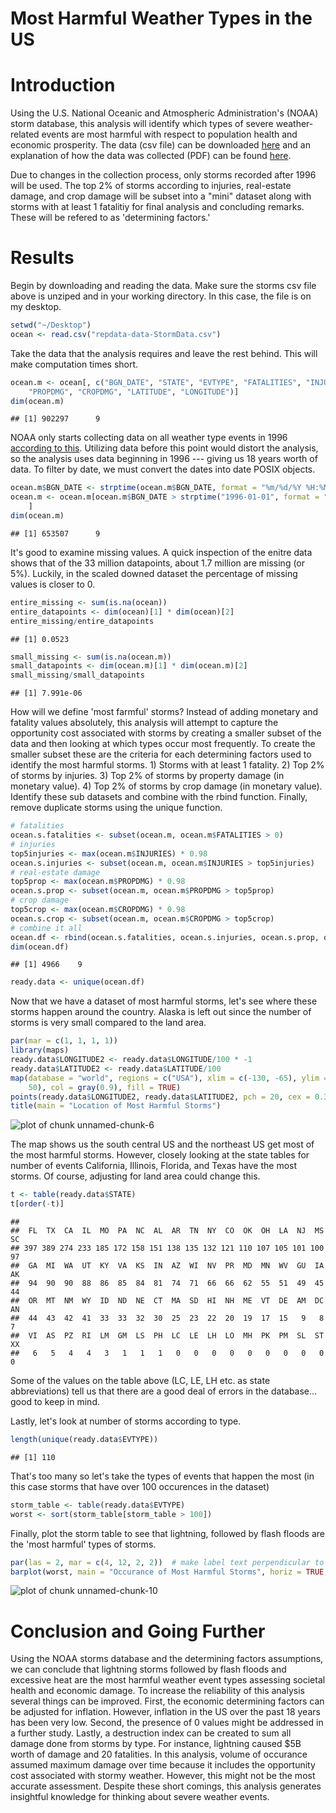 Most Harmful Weather Types in the US
========================================================

# Introduction

Using the U.S. National Oceanic and Atmospheric Administration's (NOAA) storm database, this analysis will identify which types of severe weather-related events are most harmful with respect to population health and economic prosperity. The data (csv file) can be downloaded [here](https://d396qusza40orc.cloudfront.net/repdata%2Fdata%2FStormData.csv.bz2) and an explanation of how the data was collected (PDF) can be found [here](https://d396qusza40orc.cloudfront.net/repdata%2Fpeer2_doc%2Fpd01016005curr.pdf).

Due to changes in the collection process, only storms recorded after 1996 will be used. The top 2% of storms according to injuries, real-estate damage, and crop damage will be subset into a "mini" dataset along with storms with at least 1 fatalitiy for final analysis and concluding remarks. These will be refered to as 'determining factors.'

# Results

Begin by downloading and reading the data. Make sure the storms csv file above is unziped and in your working directory. In this case, the file is on my desktop.

```r
setwd("~/Desktop")
ocean <- read.csv("repdata-data-StormData.csv")
```


Take the data that the analysis requires and leave the rest behind. This will make computation times short. 

```r
ocean.m <- ocean[, c("BGN_DATE", "STATE", "EVTYPE", "FATALITIES", "INJURIES", 
    "PROPDMG", "CROPDMG", "LATITUDE", "LONGITUDE")]
dim(ocean.m)
```

```
## [1] 902297      9
```


NOAA only starts collecting data on all weather type events in 1996 [according to this](http://www.ncdc.noaa.gov/stormevents/details.jsp?type=eventtype). Utilizing data before this point would distort the analysis, so the analysis uses data beginning in 1996 --- giving us 18 years worth of data. To filter by date, we must convert the dates into date POSIX objects. 

```r
ocean.m$BGN_DATE <- strptime(ocean.m$BGN_DATE, format = "%m/%d/%Y %H:%M:%S")
ocean.m <- ocean.m[ocean.m$BGN_DATE > strptime("1996-01-01", format = "%Y-%m-%d"), 
    ]
dim(ocean.m)
```

```
## [1] 653507      9
```


It's good to examine missing values. A quick inspection of the enitre data shows that of the 33 million datapoints, about 1.7 million are missing (or 5%). Luckily, in the scaled downed dataset the percentage of missing values is closer to 0.

```r
entire_missing <- sum(is.na(ocean))
entire_datapoints <- dim(ocean)[1] * dim(ocean)[2]
entire_missing/entire_datapoints
```

```
## [1] 0.0523
```

```r
small_missing <- sum(is.na(ocean.m))
small_datapoints <- dim(ocean.m)[1] * dim(ocean.m)[2]
small_missing/small_datapoints
```

```
## [1] 7.991e-06
```


How will we define 'most farmful' storms? Instead of adding monetary and fatality values absolutely, this analysis will attempt to capture the opportunity cost associated with storms by creating a smaller subset of the data and then looking at which types occur most frequently. To create the smaller subset these are the criteria for each determining factors used to identify the most harmful storms. 1) Storms with at least 1 fatality. 2) Top 2% of storms by injuries. 3) Top 2% of storms by property damage (in monetary value). 4) Top 2% of storms by crop damage (in monetary value). Identify these sub datasets and combine with the rbind function. Finally, remove duplicate storms using the unique function. 

```r
# fatalities
ocean.s.fatalities <- subset(ocean.m, ocean.m$FATALITIES > 0)
# injuries
top5injuries <- max(ocean.m$INJURIES) * 0.98
ocean.s.injuries <- subset(ocean.m, ocean.m$INJURIES > top5injuries)
# real-estate damage
top5prop <- max(ocean.m$PROPDMG) * 0.98
ocean.s.prop <- subset(ocean.m, ocean.m$PROPDMG > top5prop)
# crop damage
top5crop <- max(ocean.m$CROPDMG) * 0.98
ocean.s.crop <- subset(ocean.m, ocean.m$CROPDMG > top5crop)
# combine it all
ocean.df <- rbind(ocean.s.fatalities, ocean.s.injuries, ocean.s.prop, ocean.s.crop)
dim(ocean.df)
```

```
## [1] 4966    9
```

```r
ready.data <- unique(ocean.df)
```


Now that we have a dataset of most harmful storms, let's see where these storms happen around the country. Alaska is left out since the number of storms is very small compared to the land area.

```r
par(mar = c(1, 1, 1, 1))
library(maps)
ready.data$LONGITUDE2 <- ready.data$LONGITUDE/100 * -1
ready.data$LATITUDE2 <- ready.data$LATITUDE/100
map(database = "world", regions = c("USA"), xlim = c(-130, -65), ylim = c(24, 
    50), col = gray(0.9), fill = TRUE)
points(ready.data$LONGITUDE2, ready.data$LATITUDE2, pch = 20, cex = 0.3, col = "red")
title(main = "Location of Most Harmful Storms")
```

![plot of chunk unnamed-chunk-6](figure/unnamed-chunk-6.png) 


The map shows us the south central US and the northeast US get most of the most harmful storms. However, closely looking at the state tables for number of events California, Illinois, Florida, and Texas have the most storms. Of course, adjusting for land area could change this. 

```r
t <- table(ready.data$STATE)
t[order(-t)]
```

```
## 
##  FL  TX  CA  IL  MO  PA  NC  AL  AR  TN  NY  CO  OK  OH  LA  NJ  MS  SC 
## 397 389 274 233 185 172 158 151 138 135 132 121 110 107 105 101 100  97 
##  GA  MI  WA  UT  KY  VA  KS  IN  AZ  WI  NV  PR  MD  MN  WV  GU  IA  AK 
##  94  90  90  88  86  85  84  81  74  71  66  66  62  55  51  49  45  44 
##  OR  MT  NM  WY  ID  ND  NE  CT  MA  SD  HI  NH  ME  VT  DE  AM  DC  AN 
##  44  43  42  41  33  33  32  30  25  23  22  20  19  17  15   9   8   7 
##  VI  AS  PZ  RI  LM  GM  LS  PH  LC  LE  LH  LO  MH  PK  PM  SL  ST  XX 
##   6   5   4   4   3   1   1   1   0   0   0   0   0   0   0   0   0   0
```


Some of the values on the table above (LC, LE, LH etc. as state abbreviations) tell us that there are a good deal of errors in the database... good to keep in mind.

Lastly, let's look at number of storms according to type. 

```r
length(unique(ready.data$EVTYPE))
```

```
## [1] 110
```


That's too many so let's take the types of events that happen the most (in this case storms that have over 100 occurences in the dataset)

```r
storm_table <- table(ready.data$EVTYPE)
worst <- sort(storm_table[storm_table > 100])
```


Finally, plot the storm table to see that lightning, followed by flash floods are the 'most harmful' types of storms.

```r
par(las = 2, mar = c(4, 12, 2, 2))  # make label text perpendicular to axis
barplot(worst, main = "Occurance of Most Harmful Storms", horiz = TRUE, col = "steelblue")
```

![plot of chunk unnamed-chunk-10](figure/unnamed-chunk-10.png) 


# Conclusion and Going Further

Using the NOAA storms database and the determining factors assumptions, we can conclude that lightning storms followed by flash floods and excessive heat are the most harmful weather event types assessing societal health and economic damage. To increase the reliability of this analysis several things can be improved. First, the economic determining factors can be adjusted for inflation. However, inflation in the US over the past 18 years has been very low. Second, the presence of 0 values might be addressed in a further study. Lastly, a destruction index can be created to sum all damage done from storms by type. For instance, lightning caused $5B worth of damage and 20 fatalities. In this analysis, volume of occurance assumed maximum damage over time because it includes the opportunity cost associated with stormy weather. However, this might not be the most accurate assessment. Despite these short comings, this analysis generates insightful knowledge for thinking about severe weather events.

